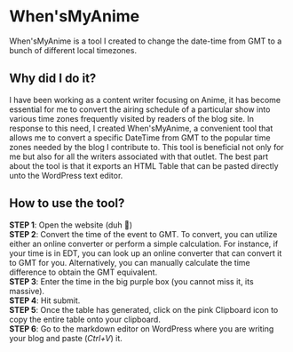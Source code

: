 # When'sMyAnime

When'sMyAnime is a tool I created to change the date-time from GMT to a bunch of different local timezones.

## Why did I do it?

I have been working as a content writer focusing on Anime, it has become essential for me to convert the airing schedule of a particular show into various time zones frequently visited by readers of the blog site. In response to this need, I created When'sMyAnime, a convenient tool that allows me to convert a specific DateTime from GMT to the popular time zones needed by the blog I contribute to. This tool is beneficial not only for me but also for all the writers associated with that outlet.
The best part about the tool is that it exports an HTML Table that can be pasted directly unto the WordPress text editor.

## How to use the tool?

**STEP 1**: Open the website (duh 🗿)  
**STEP 2**: Convert the time of the event to GMT. To convert, you can utilize either an online converter or perform a simple calculation. For instance, if your time is in EDT, you can look up an online converter that can convert it to GMT for you. Alternatively, you can manually calculate the time difference to obtain the GMT equivalent.  
**STEP 3**: Enter the time in the big purple box (you cannot miss it, its massive).  
**STEP 4**: Hit submit.  
**STEP 5**: Once the table has generated, click on the pink Clipboard icon to copy the entire table onto your clipboard.  
**STEP 6**: Go to the markdown editor on WordPress where you are writing your blog and paste (_Ctrl+V_) it.  
